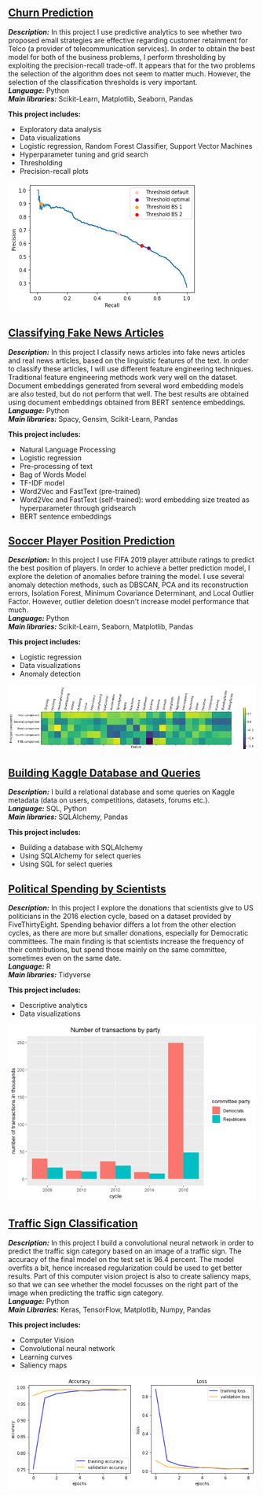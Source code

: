 

## [Churn Prediction](https://github.com/WimHPJanssen/Churn-Prediction/blob/main/Churn%20Prediction.ipynb)

***Description:*** In this project I use predictive analytics to see whether two proposed email strategies are effective regarding customer retainment for Telco (a provider of telecommunication services). In order to obtain the best model for both of the business problems, I perform thresholding by exploiting the precision-recall trade-off. It appears that for the two problems the selection of the algorithm does not seem to matter much. However, the selection of the classification thresholds is very important. <BR>
***Language:*** Python <BR>
***Main libraries:*** Scikit-Learn, Matplotlib, Seaborn, Pandas

**This project includes:**
* Exploratory data analysis
* Data visualizations
* Logistic regression, Random Forest Classifier, Support Vector Machines
* Hyperparameter tuning and grid search
* Thresholding
* Precision-recall plots

![](https://github.com/WimHPJanssen/portfolio/blob/main/images/precisionrecall.png)

    

## [Classifying Fake News Articles](https://github.com/WimHPJanssen/Classifying-Fake-News-Articles/blob/main/Classifying%20Fake%20News%20Articles.ipynb)

***Description:*** In this project I classify news articles into fake news articles and real news articles, based on the linguistic features of the text. In order to classify these articles, I will use different feature engineering techniques. Traditional feature engineering methods work very well on the dataset. Document embeddings generated from several word embedding models are also tested, but do not perform that well. The best results are obtained using document embeddings obtained from BERT sentence embeddings.<BR>
***Language:*** Python <BR>
***Main libraries:*** Spacy, Gensim, Scikit-Learn, Pandas 

**This project includes:**
* Natural Language Processing
* Logistic regression
* Pre-processing of text
* Bag of Words Model
* TF-IDF model
* Word2Vec and FastText (pre-trained)
* Word2Vec and FastText (self-trained): word embedding size treated as hyperparameter through gridsearch
* BERT sentence embeddings


    
## [Soccer Player Position Prediction](https://github.com/WimHPJanssen/Soccer-Player-Position-Prediction/blob/main/Soccer%20Player%20Position%20Prediction.ipynb)

***Description:*** In this project I use FIFA 2019 player attribute ratings to predict the best position of players. In order to achieve a better prediction model, I explore the deletion of anomalies before training the model. I use several anomaly detection methods, such as DBSCAN, PCA and its reconstruction errors, Isolation Forest, Minimum Covariance Determinant, and Local Outlier Factor. However, outlier deletion doesn't increase model performance that much. <BR>
***Language:*** Python <BR>
***Main libraries:*** Scikit-Learn, Seaborn, Matplotlib, Pandas

**This project includes:**
* Logistic regression
* Data visualizations
* Anomaly detection

![](https://github.com/WimHPJanssen/portfolio/blob/main/images/pca.png)
    
    
    
## [Building Kaggle Database and Queries](https://github.com/WimHPJanssen/Building-Kaggle-Database-and-Queries/blob/main/Building%20Kaggle%20Database%20and%20Queries.ipynb)

***Description:*** I build a relational database and some queries on Kaggle metadata (data on users, competitions, datasets, forums etc.). <BR>
***Language:*** SQL, Python <BR>
***Main libraries:*** SQLAlchemy, Pandas

**This project includes:**
* Building a database with SQLAlchemy
* Using SQLAlchemy for select queries
* Using SQL for select queries

    

## [Political Spending by Scientists](https://github.com/WimHPJanssen/Political-Spending-by-Scientists/blob/main/Political-Spending-by-Scientists.md)

***Description:*** In this project I explore the donations that scientists give to US politicians in the 2016 election cycle, based on a dataset provided by FiveThirtyEight. Spending behavior differs a lot from the other election cycles, as there are more but smaller donations, especially for Democratic committees. The main finding is that scientists increase the frequency of their contributions, but spend those mainly on the same committee, sometimes even on the same date. <BR>
***Language:*** R <BR>
***Main libraries:*** Tidyverse

**This project includes:**
* Descriptive analytics
* Data visualizations

![](https://github.com/WimHPJanssen/portfolio/blob/main/images/politicalspending2.png)
    
    
    
## [Traffic Sign Classification](https://github.com/WimHPJanssen/Traffic-Sign-Classification/blob/main/Traffic%20Sign%20Classification.ipynb)
    
***Description:*** In this project I build a convolutional neural network in order to predict the traffic sign category based on an image of a traffic sign. The accuracy of the final model on the test set is 96.4 percent. The model overfits a bit, hence increased regularization could be used to get better results. Part of this computer vision project is also to create saliency maps, so that we can see whether the model focusses on the right part of the image when predicting the traffic sign category. <BR>
***Language:*** Python <BR>
***Main Libraries:*** Keras, TensorFlow, Matplotlib, Numpy, Pandas
    
**This project includes:**
* Computer Vision
* Convolutional neural network
* Learning curves
* Saliency maps

![](https://github.com/WimHPJanssen/portfolio/blob/main/images/learningcurves.png)
    
